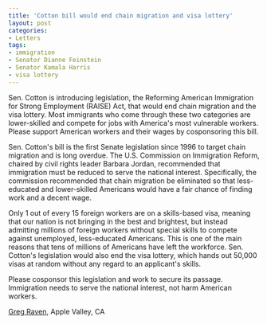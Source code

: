 ```yaml
---
title: 'Cotton bill would end chain migration and visa lottery'
layout: post
categories:
- Letters
tags:
- immigration
- Senator Dianne Feinstein
- Senator Kamala Harris
- visa lottery
---
```


Sen. Cotton is introducing legislation, the Reforming American Immigration for Strong Employment (RAISE) Act, that would end chain migration and the visa lottery. Most immigrants who come through these two categories are lower-skilled and compete for jobs with America's most vulnerable workers. Please support American workers and their wages by cosponsoring this bill.

Sen. Cotton's bill is the first Senate legislation since 1996 to target chain migration and is long overdue. The U.S. Commission on Immigration Reform, chaired by civil rights leader Barbara Jordan, recommended that immigration must be reduced to serve the national interest. Specifically, the commission recommended that chain migration be eliminated so that less-educated and lower-skilled Americans would have a fair chance of finding work and a decent wage.

Only 1 out of every 15 foreign workers are on a skills-based visa, meaning that our nation is not bringing in the best and brightest, but instead admitting millions of foreign workers without special skills to compete against unemployed, less-educated Americans. This is one of the main reasons that tens of millions of Americans have left the workforce. Sen. Cotton's legislation would also end the visa lottery, which hands out 50,000 visas at random without any regard to an applicant's skills.

Please cosponsor this legislation and work to secure its passage. Immigration needs to serve the national interest, not harm American workers.

[Greg Raven](https://www.gregraven.org), Apple Valley, CA

